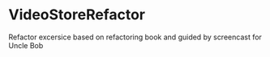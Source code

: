 # VideoStoreRefactor
Refactor excersice based on refactoring book and guided by screencast for Uncle Bob
